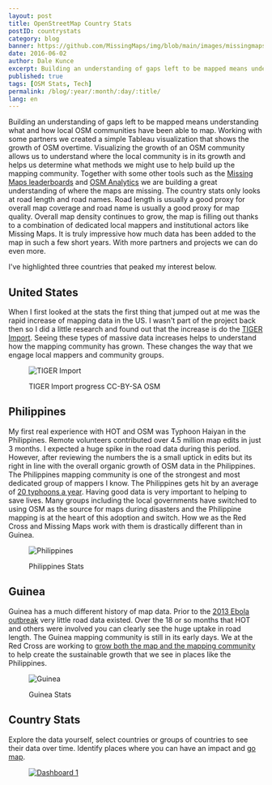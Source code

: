 ```yaml
---
layout: post
title: OpenStreetMap Country Stats
postID: countrystats
category: blog
banner: https://github.com/MissingMaps/img/blob/main/images/missingmaps-blog_20160602_banner.jpg
date: 2016-06-02
author: Dale Kunce
excerpt: Building an understanding of gaps left to be mapped means understanding what and how local OSM communities have been able to map. Working with some partners we created a simple Tableau visualization that shows the growth of road data in OSM over the past eight years.
published: true
tags: [OSM Stats, Tech]
permalink: /blog/:year/:month/:day/:title/
lang: en
---
```


Building an understanding of gaps left to be mapped means understanding what and how local OSM communities have been able to map. Working with some partners we created a simple Tableau visualization that shows the growth of OSM overtime. Visualizing the growth of an OSM community allows us to understand where the local community is in its growth and helps us determine what methods we might use to help build up the mapping community. Together with some other tools such as the [Missing Maps leaderboards](http://missingmaps.org/leaderboards) and [OSM Analytics](http://osm-analytics.org) we are building a great understanding of where the maps are missing. The country stats only looks at road length and road names. Road length is usually a good proxy for overall map coverage and road name is usually a good proxy for map quality. Overall map density continues to grow, the map is filling out thanks to a combination of dedicated local mappers and institutional actors like Missing Maps. It is truly impressive how much data has been added to the map in such a few short years. With more partners and projects we can do even more.

I've highlighted three countries that peaked my interest below.

## United States
When I first looked at the stats the first thing that jumped out at me was the rapid increase of mapping data in the US. I wasn't part of the project back then so I did a little research and found out that the increase is do the [TIGER Import](http://wiki.openstreetmap.org/wiki/TIGER). Seeing these types of massive data increases helps to understand how the mapping community has grown. These changes the way that we engage local mappers and community groups.

<figure>
<img src="https://github.com/MissingMaps/img/blob/main/images/TIGERImportAnimation.gif" alt="TIGER Import">
<p class="caption">TIGER Import progress CC-BY-SA OSM</p>
</figure>

## Philippines
My first real experience with HOT and OSM was Typhoon Haiyan in the Philippines. Remote volunteers contributed over 4.5 million map edits in just 3 months. I expected a huge spike in the road data during this period. However, after reviewing the numbers the is a small uptick in edits but its right in line with the overall organic growth of OSM data in the Philippines. The Philippines mapping community is one of the strongest and most dedicated group of mappers I know. The Philippines gets hit by an average of [20 typhoons a year](https://en.wikipedia.org/wiki/Typhoons_in_the_Philippines). Having good data is very important to helping to save lives. Many groups including the local governments have switched to using OSM as the source for maps during disasters and the Philippine mapping is at the heart of this adoption and switch. How we as the Red Cross and Missing Maps work with them is drastically different than in Guinea.

<figure>
<img src="https://github.com/MissingMaps/img/blob/main/images/philippines.png" alt="Philippines">
<p class="caption">Philippines Stats</p>
</figure>

## Guinea
Guinea has a much different history of map data. Prior to the [2013 Ebola outbreak](http://www.ifrc.org/en/news-and-media/news-stories/africa/guinea/red-cross-responds-to-ebola-outbreak-in-guinea--65316/) very little road data existed. Over the 18 or so months that HOT and others were involved you can clearly see the huge uptake in road length. The Guinea mapping community is still in its early days. We at the Red Cross are working to [grow both the map and the mapping community](http://localhost:3000/blog/2016/04/25/west-africa-mapping-hub-launch/) to help create the sustainable growth that we see in places like the Philippines.  

<figure>
<img src="https://github.com/MissingMaps/img/blob/main/images/guinea_stats.jpg" alt="Guinea">
<p class="caption">Guinea Stats</p>
</figure>

## Country Stats
Explore the data yourself, select countries or groups of countries to see their data over time. Identify places where you can have an impact and [go map](http://tasks.hotosm.org/?sort_by=priority&direction=asc&search=missing+maps).

<figure>
  <script type='text/javascript' src='https://public.tableau.com/javascripts/api/viz_v1.js'></script>
  <div class='tableauPlaceholder' style='height: 1069px;'>
    <noscript>
      <a href='#'><img alt='Dashboard 1 ' src='https:&#47;&#47;public.tableau.com&#47;static&#47;images&#47;Ma&#47;MapLinkedChartv2_0&#47;Dashboard1&#47;1_rss.png' style='border: none' /></a>
    </noscript>
    <object class='tableauViz' width='100%' height='1069' style='display:none;'>
      <param name='host_url' value='https%3A%2F%2Fpublic.tableau.com%2F' />
      <param name='site_root' value='' />
      <param name='name' value='MapLinkedChartv2_0&#47;Dashboard1' />
      <param name='tabs' value='no' />
      <param name='toolbar' value='yes' />
      <param name='static_image' value='https:&#47;&#47;public.tableau.com&#47;static&#47;images&#47;Ma&#47;MapLinkedChartv2_0&#47;Dashboard1&#47;1.png' />
      <param name='animate_transition' value='yes' />
      <param name='display_static_image' value='yes' />
      <param name='display_spinner' value='yes' />
      <param name='display_overlay' value='yes' />
      <param name='display_count' value='yes' />
      <param name='showTabs' value='y' />
    </object>
  </div>
</figure>
